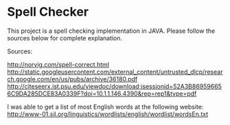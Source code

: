 Spell Checker
=============
This project is a spell checking implementation in JAVA. Please follow the sources below for complete explanation.

Sources:

http://norvig.com/spell-correct.html
http://static.googleusercontent.com/external_content/untrusted_dlcp/research.google.com/en/us/pubs/archive/36180.pdf
http://citeseerx.ist.psu.edu/viewdoc/download;jsessionid=52A3B869596656C9DA285DCE83A0339F?doi=10.1.1.146.4390&rep=rep1&type=pdf

I was able to get a list of most English words at the following website:
http://www-01.sil.org/linguistics/wordlists/english/wordlist/wordsEn.txt


